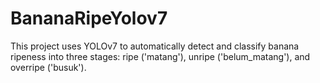 # BananaRipeYolov7
 This project uses YOLOv7 to automatically detect and classify banana ripeness into three stages: ripe ('matang'), unripe ('belum_matang'), and overripe ('busuk').

